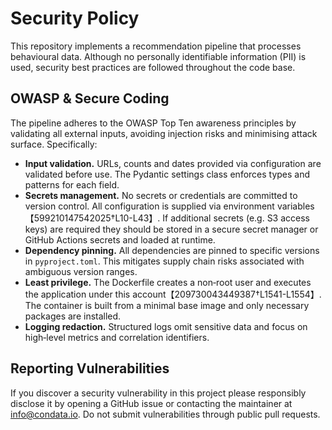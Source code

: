 # Security Policy

This repository implements a recommendation pipeline that processes
behavioural data. Although no personally identifiable information (PII)
is used, security best practices are followed throughout the code base.

## OWASP & Secure Coding

The pipeline adheres to the OWASP Top Ten awareness principles by
validating all external inputs, avoiding injection risks and minimising
attack surface. Specifically:

- **Input validation.** URLs, counts and dates provided via
  configuration are validated before use. The Pydantic settings class
  enforces types and patterns for each field.
- **Secrets management.** No secrets or credentials are committed to
  version control. All configuration is supplied via environment
  variables【599210147542025†L10-L43】. If additional secrets (e.g. S3
  access keys) are required they should be stored in a secure secret
  manager or GitHub Actions secrets and loaded at runtime.
- **Dependency pinning.** All dependencies are pinned to specific
  versions in `pyproject.toml`. This mitigates supply chain risks
  associated with ambiguous version ranges.
- **Least privilege.** The Dockerfile creates a non‑root user and
  executes the application under this account【209730043449387†L1541-L1554】. The
  container is built from a minimal base image and only necessary
  packages are installed.
- **Logging redaction.** Structured logs omit sensitive data and focus
  on high‑level metrics and correlation identifiers.

## Reporting Vulnerabilities

If you discover a security vulnerability in this project please
responsibly disclose it by opening a GitHub issue or contacting the
maintainer at [info@condata.io](mailto:info@condata.io). Do not submit
vulnerabilities through public pull requests.